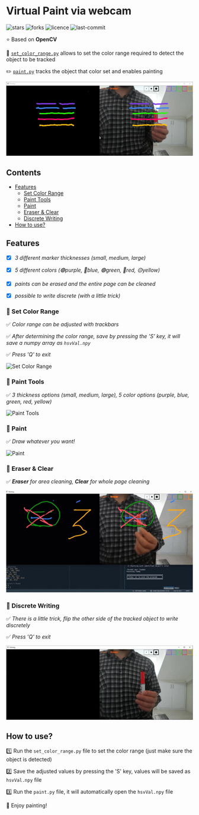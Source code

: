 # Virtual Paint via webcam

![stars](https://img.shields.io/github/stars/myoluk/virtual-painting)
![forks](https://img.shields.io/github/forks/myoluk/virtual-painting)
![licence](https://img.shields.io/github/license/myoluk/virtual-painting)
![last-commit](https://img.shields.io/github/last-commit/myoluk/virtual-painting)

:star: Based on **OpenCV**

:floppy_disk: [`set_color_range.py`](set_color_range.py) allows to set the color range required to detect the object to be tracked

:pencil2: [`paint.py`](paint.py) tracks the object that color set and enables painting

![Virtual Painting](/images/paint.png)

## Contents
- [Features](#features)
  - [Set Color Range](#rocket-set-color-range)
  - [Paint Tools](#rocket-paint-tools)
  - [Paint](#rocket-paint)
  - [Eraser & Clear](#rocket-eraser--clear)
  - [Discrete Writing](#rocket-discrete-writing)
- [How to use?](#how-to-use)

## Features

- [x] _3 different marker thicknesses (small, medium, large)_

- [x] _5 different colors (🟣purple, 🔵blue, 🟢green, 🔴red, 🟡yellow)_

- [x] _paints can be erased and the entire page can be cleaned_

- [x] _possible to write discrete (with a little trick)_

### :rocket: Set Color Range
:white_check_mark: _Color range can be adjusted with trackbars_

:white_check_mark: _After determining the color range, save by pressing the 'S' key, it will save a numpy array as `hsvVal.npy`_

:white_check_mark: _Press 'Q' to exit_

![Set Color Range](/images/set-color-range.gif)


### :rocket: Paint Tools
:white_check_mark: _3 thickness options (small, medium, large), 5 color options (purple, blue, green, red, yellow)_

![Paint Tools](/images/paint-tools.gif)


### :rocket: Paint
:white_check_mark: _Draw whatever you want!_

![Paint](/images/paint.gif)


### :rocket: Eraser & Clear
:white_check_mark: _**Eraser** for area cleaning, **Clear** for whole page cleaning_

![Eraser & Clear](/images/paint-eraser.gif)


### :rocket: Discrete Writing
:white_check_mark: _There is a little trick, flip the other side of the tracked object to write discretely_

:white_check_mark: _Press 'Q' to exit_

![Marker Enable/Disable](/images/marker-enable-disable.gif)


## How to use?
:one: Run the `set_color_range.py` file to set the color range (just make sure the object is detected)

:two: Save the adjusted values by pressing the 'S' key, values will be saved as `hsvVal.npy` file

:three: Run the `paint.py` file, it will automatically open the `hsvVal.npy` file

:100: Enjoy painting!
